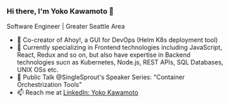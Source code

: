 ### Hi there, I'm Yoko Kawamoto 👋

Software Engineer | Greater Seattle Area

- 🔭 Co-creator of Ahoy!, a GUI for DevOps (Helm K8s deployment tool)
- 🌱 Currently specializing in Frontend technologies including JavaScript, React, Redux and so on, but also have expertise in Backend technologies sucn as Kubernetes, Node.js, REST APIs, SQL Databases, UNIX OSs etc.
- 💬 Public Talk @SingleSprout's Speaker Series: "Container Orchestrization Tools"
- 📫 Reach me at [LinkedIn: Yoko Kawamoto](https://www.linkedin.com/in/yokokawamoto/)

<!--
**libero-yoko/libero-yoko** is a ✨ _special_ ✨ repository because its `README.md` (this file) appears on your GitHub profile.

Here are some ideas to get you started:

- 🔭 I’m currently working on ...
- 🌱 I’m currently learning ...
- 👯 I’m looking to collaborate on ...
- 🤔 I’m looking for help with ...
- 💬 Ask me about ...
- 📫 How to reach me: ...
- 😄 Pronouns: ...
- ⚡ Fun fact: ...
-->
